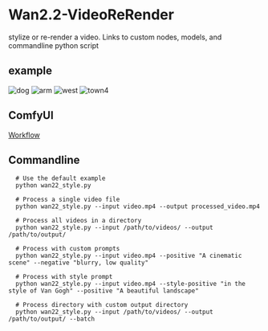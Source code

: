 # Wan2.2-VideoReRender

stylize or re-render a video. Links to custom nodes, models, and commandline python script

## example

![dog](https://github.com/zengxianyu/zengxianyu/blob/main/dogconcat_gradio_compatible.gif?raw=true)
![arm](https://github.com/zengxianyu/zengxianyu/blob/main/armconcat_gradio_compatible.gif?raw=true)
![west](https://github.com/zengxianyu/zengxianyu/blob/main/westconcat_gradio_compatible.gif?raw=true)
![town4](https://github.com/zengxianyu/zengxianyu/blob/main/town4concat_gradio_compatible.gif?raw=true)

## ComfyUI
[Workflow](https://github.com/zengxianyu/Wan2.2-VideoReRender/blob/main/ComfyUI/user/default/workflows/video-style-flux-wan2.2fun.json)

## Commandline

```
  # Use the default example
  python wan22_style.py

  # Process a single video file
  python wan22_style.py --input video.mp4 --output processed_video.mp4
  
  # Process all videos in a directory
  python wan22_style.py --input /path/to/videos/ --output /path/to/output/
  
  # Process with custom prompts
  python wan22_style.py --input video.mp4 --positive "A cinematic scene" --negative "blurry, low quality"
  
  # Process with style prompt
  python wan22_style.py --input video.mp4 --style-positive "in the style of Van Gogh" --positive "A beautiful landscape"
  
  # Process directory with custom output directory
  python wan22_style.py --input /path/to/videos/ --output /path/to/output/ --batch
```
